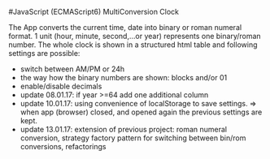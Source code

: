#JavaScript (ECMAScript6) MultiConversion Clock

The App converts the current time, date into binary or roman numeral format.
1 unit (hour, minute, second,...or year) represents one binary/roman number. The whole clock is shown in a structured html table and following settings are possible:
+ switch between AM/PM or 24h
+ the way how the binary numbers are shown: blocks and/or 01
+ enable/disable decimals
+ update 08.01.17: if year >=64 add one additional column
+ update 10.01.17: using convenience of localStorage to save settings. => when app (browser) closed, and opened again the previous settings are kept.
+ update 13.01.17: extension of previous project: roman numeral conversion, strategy factory pattern for switching between bin/rom conversions, refactorings
